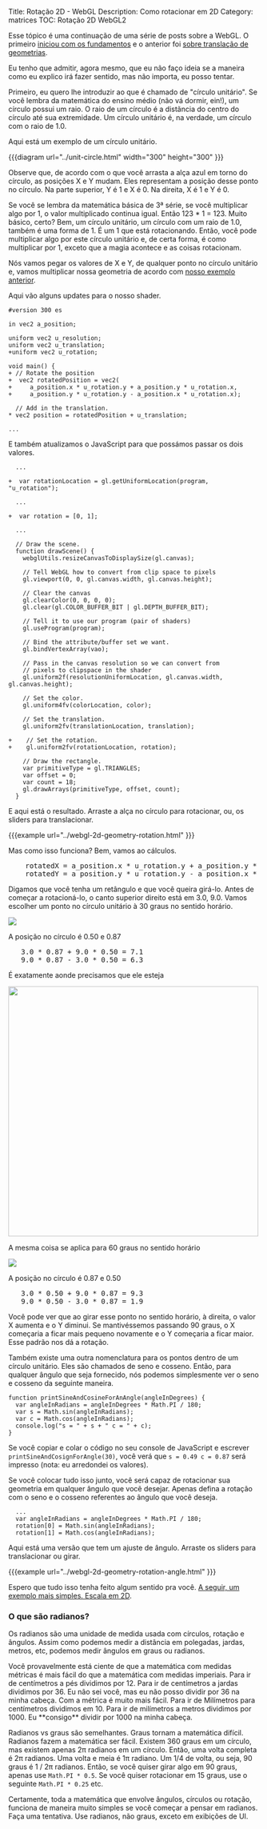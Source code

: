 Title: Rotação 2D - WebGL
Description: Como rotacionar em 2D
Category: matrices
TOC: Rotação 2D WebGL2


Esse tópico é uma continuação de uma série de posts sobre a WebGL. O primeiro
[iniciou com os fundamentos](webgl-fundamentals.html) e o anterior foi
[sobre translação de geometrias](webgl-2d-translation.html).

Eu tenho que admitir, agora mesmo, que eu não faço ideia se a maneira
como eu explico irá fazer sentido, mas não importa, eu posso tentar.

Primeiro, eu quero lhe introduzir ao que é chamado de "círculo unitário". Se
você lembra da matemática do ensino médio (não vá dormir, ein!), um círculo
possui um raio. O raio de um círculo é a distãncia do centro do círculo até
sua extremidade. Um círculo unitário é, na verdade, um círculo com o raio de 1.0.

Aqui está um exemplo de um círculo unitário.

{{{diagram url="../unit-circle.html" width="300" height="300" }}}

Observe que, de acordo com o que você arrasta a alça azul em torno do círculo,
as posições X e Y mudam. Eles representam a posição desse ponto no círculo. 
Na parte superior, Y é 1 e X é 0. Na direita, X é 1 e Y é 0.

Se você se lembra da matemática básica de 3ª série, se você multiplicar algo por 1,
o valor multiplicado continua igual. Então 123 * 1 = 123. Muito básico, certo?
Bem, um círculo unitário, um círculo com um raio de 1.0, também é uma forma de 1.
É um 1 que está rotacionando. Então, você pode multiplicar algo por este círculo unitário e, 
de certa forma, é como multiplicar por 1, exceto que a magia acontece e as coisas rotacionam.

Nós vamos pegar os valores de X e Y, de qualquer ponto no círculo unitário e,
vamos multiplicar nossa geometria de acordo com [nosso exemplo anterior](webgl-2d-translation.html).

Aqui vão alguns updates para o nosso shader.

    #version 300 es

    in vec2 a_position;

    uniform vec2 u_resolution;
    uniform vec2 u_translation;
    +uniform vec2 u_rotation;

    void main() {
    + // Rotate the position
    +  vec2 rotatedPosition = vec2(
    +     a_position.x * u_rotation.y + a_position.y * u_rotation.x,
    +     a_position.y * u_rotation.y - a_position.x * u_rotation.x);

      // Add in the translation.
    * vec2 position = rotatedPosition + u_translation;

    ...

E também atualizamos o JavaScript para que possámos passar os dois valores.

```
  ...

+  var rotationLocation = gl.getUniformLocation(program, "u_rotation");

  ...

+  var rotation = [0, 1];

  ...

  // Draw the scene.
  function drawScene() {
    webglUtils.resizeCanvasToDisplaySize(gl.canvas);

    // Tell WebGL how to convert from clip space to pixels
    gl.viewport(0, 0, gl.canvas.width, gl.canvas.height);

    // Clear the canvas
    gl.clearColor(0, 0, 0, 0);
    gl.clear(gl.COLOR_BUFFER_BIT | gl.DEPTH_BUFFER_BIT);

    // Tell it to use our program (pair of shaders)
    gl.useProgram(program);

    // Bind the attribute/buffer set we want.
    gl.bindVertexArray(vao);

    // Pass in the canvas resolution so we can convert from
    // pixels to clipspace in the shader
    gl.uniform2f(resolutionUniformLocation, gl.canvas.width, gl.canvas.height);

    // Set the color.
    gl.uniform4fv(colorLocation, color);

    // Set the translation.
    gl.uniform2fv(translationLocation, translation);

+    // Set the rotation.
+    gl.uniform2fv(rotationLocation, rotation);

    // Draw the rectangle.
    var primitiveType = gl.TRIANGLES;
    var offset = 0;
    var count = 18;
    gl.drawArrays(primitiveType, offset, count);
  }
```

E aqui está o resultado. Arraste a alça no círculo para rotacionar, ou,
os sliders para translacionar.

{{{example url="../webgl-2d-geometry-rotation.html" }}}

Mas como isso funciona? Bem, vamos ao cálculos.

<pre class="webgl_center">
    rotatedX = a_position.x * u_rotation.y + a_position.y * u_rotation.x;
    rotatedY = a_position.y * u_rotation.y - a_position.x * u_rotation.x;
</pre>

Digamos que você tenha um retângulo e que você queira girá-lo.
Antes de começar a rotacioná-lo, o canto superior direito está em 3.0, 9.0.
Vamos escolher um ponto no círculo unitário à 30 graus no sentido horário.

<img src="../resources/rotate-30.png" class="webgl_center" />

A posição no círculo é 0.50 e 0.87

<pre class="webgl_center">
   3.0 * 0.87 + 9.0 * 0.50 = 7.1
   9.0 * 0.87 - 3.0 * 0.50 = 6.3
</pre>

É exatamente aonde precisamos que ele esteja

<img src="../resources/rotation-drawing.svg" width="500" class="webgl_center"/>

A mesma coisa se aplica para 60 graus no sentido horário

<img src="../resources/rotate-60.png" class="webgl_center" />

A posição no círculo é 0.87 e 0.50

<pre class="webgl_center">
   3.0 * 0.50 + 9.0 * 0.87 = 9.3
   9.0 * 0.50 - 3.0 * 0.87 = 1.9
</pre>

Você pode ver que ao girar esse ponto no sentido horário, à direita, 
o valor X aumenta e o Y diminui. Se mantivéssemos passando 90 graus,
o X começaria a ficar mais pequeno novamente e o Y começaria a ficar maior.
Esse padrão nos dá a rotação.

Também existe uma outra nomenclatura para os pontos dentro de um círculo
unitário. Eles são chamados de seno e cosseno. Então, para qualquer ângulo
que seja fornecido, nós podemos simplesmente ver o seno e cosseno da seguinte
maneira.

    function printSineAndCosineForAnAngle(angleInDegrees) {
      var angleInRadians = angleInDegrees * Math.PI / 180;
      var s = Math.sin(angleInRadians);
      var c = Math.cos(angleInRadians);
      console.log("s = " + s + " c = " + c);
    }

Se você copiar e colar o código no seu console de JavaScript e
escrever `printSineAndCosignForAngle(30)`, você verá que
`s = 0.49 c = 0.87` será impresso (nota: eu arredondei os valores).

Se você colocar tudo isso junto, você será capaz de rotacionar sua 
geometria em qualquer ângulo que vocẽ desejar. Apenas defina a rotação
com o seno e o cosseno referentes ao ângulo que você deseja.

      ...
      var angleInRadians = angleInDegrees * Math.PI / 180;
      rotation[0] = Math.sin(angleInRadians);
      rotation[1] = Math.cos(angleInRadians);

Aqui está uma versão que tem um ajuste de ângulo. 
Arraste os sliders para translacionar ou girar.

{{{example url="../webgl-2d-geometry-rotation-angle.html" }}}

Espero que tudo isso tenha feito algum sentido pra você. 
[A seguir, um exemplo mais simples. Escala em 2D](webgl-2d-scale.html).

<div class="webgl_bottombar"><h3>O que são radianos?</h3>
<p>
Os radianos são uma unidade de medida usada com círculos, rotação e ângulos.
Assim como podemos medir a distância em polegadas, jardas, metros, etc,
podemos medir ângulos em graus ou radianos.
</p>
<p>
Você provavelmente está ciente de que a matemática com medidas métricas
é mais fácil do que a matemática com medidas imperiais. Para ir de centímetros 
a pés dividimos por 12. Para ir de centímetros a jardas dividimos por 36. 
Eu não sei você, mas eu não posso dividir por 36 na minha cabeça. 
Com a métrica é muito mais fácil. Para ir de Milímetros para centímetros 
dividimos em 10. Para ir de milímetros a metros dividimos por 1000. 
Eu **consigo** dividir por 1000 na minha cabeça.
</p>
<p>
Radianos vs graus são semelhantes. Graus tornam a matemática difícil. 
Radianos fazem a matemática ser fácil. Existem 360 graus em um círculo, 
mas existem apenas 2π radianos em um círculo. Então, uma volta completa é 2π radianos. 
Uma volta e meia é 1π radiano. Um 1/4 de volta, ou seja, 90 graus é 1 / 2π radianos. 
Então, se você quiser girar algo em 90 graus, apenas use
<code>Math.PI * 0.5</code>. Se você quiser rotacionar em 15 graus, use o seguinte 
<code>Math.PI * 0.25</code> etc.
</p>
<p>
Certamente, toda a matemática que envolve ângulos, círculos ou rotação,
funciona de maneira muito simples se você começar a pensar em radianos.
Faça uma tentativa. Use radianos, não graus, exceto em exibições de UI.
</p>
</div>